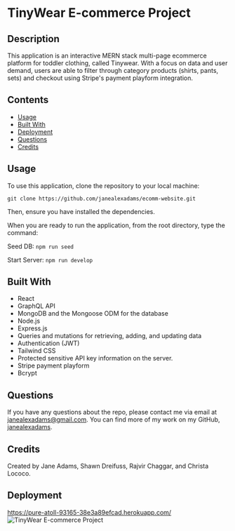 # TinyWear E-commerce Project

## Description
This application is an interactive MERN stack multi-page ecommerce platform for toddler clothing, called Tinywear. With a focus on data and user demand, users are able to filter through category products (shirts, pants, sets) and checkout using Stripe's payment playform integration. 

## Contents
- [Usage](#usage)
- [Built With](#built-with)
- [Deployment](#deployment)
- [Questions](#questions)
- [Credits](#credits)

## Usage
To use this application, clone the repository to your local machine:
```
git clone https://github.com/janealexadams/ecomm-website.git
```

Then, ensure you have installed the dependencies.

When you are ready to run the application, from the root directory, type the command:

Seed DB:
`npm run seed`

Start Server:
`npm run develop`

## Built With
- React
- GraphQL API
- MongoDB and the Mongoose ODM for the database
- Node.js 
- Express.js
- Queries and mutations for retrieving, adding, and updating data
- Authentication (JWT)
- Tailwind CSS
- Protected sensitive API key information on the server.
- Stripe payment playform
- Bcrypt

## Questions
If you have any questions about the repo, please contact me via email at janealexadams@gmail.com. You can find more of my work on my GitHub, [janealexadams](https://github.com/janealexadams).

## Credits
Created by Jane Adams, Shawn Dreifuss, Rajvir Chaggar, and Christa Lococo.

## Deployment
https://pure-atoll-93165-38e3a89efcad.herokuapp.com/ 
![TinyWear E-commerce Project](assets/tech-blog.gif)


